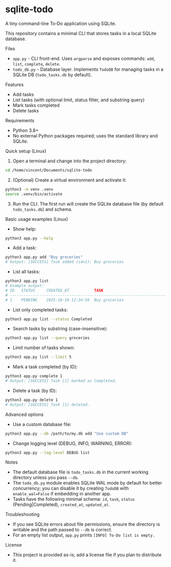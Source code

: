 # sqlite-todo

A tiny command-line To‑Do application using SQLite.

This repository contains a minimal CLI that stores tasks in a local SQLite database.

Files
- `app.py` - CLI front-end. Uses `argparse` and exposes commands: `add`, `list`, `complete`, `delete`.
- `todo_db.py` - Database layer. Implements `TodoDB` for managing tasks in a SQLite DB (`todo_tasks.db` by default).

Features
- Add tasks
- List tasks (with optional limit, status filter, and substring query)
- Mark tasks completed
- Delete tasks

Requirements
- Python 3.8+
- No external Python packages required; uses the standard library and SQLite.

Quick setup (Linux)

1. Open a terminal and change into the project directory:

```bash
cd /home/vincent/Documents/sqlite-todo
```

2. (Optional) Create a virtual environment and activate it:

```bash
python3 -m venv .venv
source .venv/bin/activate
```

3. Run the CLI. The first run will create the SQLite database file (by default `todo_tasks.db`) and schema.

Basic usage examples (Linux)

- Show help:

```bash
python3 app.py --help
```

- Add a task:

```bash
python3 app.py add "Buy groceries"
# Output: [SUCCESS] Task added (id=1): Buy groceries
```

- List all tasks:

```bash
python3 app.py list
# Example output:
# ID   STATUS     CREATED_AT           TASK
# ----------------------------------------------------------------------
# 1    PENDING    2025-10-10 12:34:56  Buy groceries
```

- List only completed tasks:

```bash
python3 app.py list --status Completed
```

- Search tasks by substring (case-insensitive):

```bash
python3 app.py list --query groceries
```

- Limit number of tasks shown:

```bash
python3 app.py list --limit 5
```

- Mark a task completed (by ID):

```bash
python3 app.py complete 1
# Output: [SUCCESS] Task [1] marked as Completed.
```

- Delete a task (by ID):

```bash
python3 app.py delete 1
# Output: [SUCCESS] Task [1] deleted.
```

Advanced options
- Use a custom database file:

```bash
python3 app.py --db /path/to/my.db add "Use custom DB"
```

- Change logging level (DEBUG, INFO, WARNING, ERROR):

```bash
python3 app.py --log-level DEBUG list
```

Notes
- The default database file is `todo_tasks.db` in the current working directory unless you pass `--db`.
- The `todo_db.py` module enables SQLite WAL mode by default for better concurrency; you can disable it by creating `TodoDB` with `enable_wal=False` if embedding in another app.
- Tasks have the following minimal schema: `id`, `task`, `status` (Pending|Completed), `created_at`, `updated_at`.

Troubleshooting
- If you see SQLite errors about file permissions, ensure the directory is writable and the path passed to `--db` is correct.
- For an empty list output, `app.py` prints `[INFO] To-Do list is empty.`

License
- This project is provided as-is; add a license file if you plan to distribute it.
